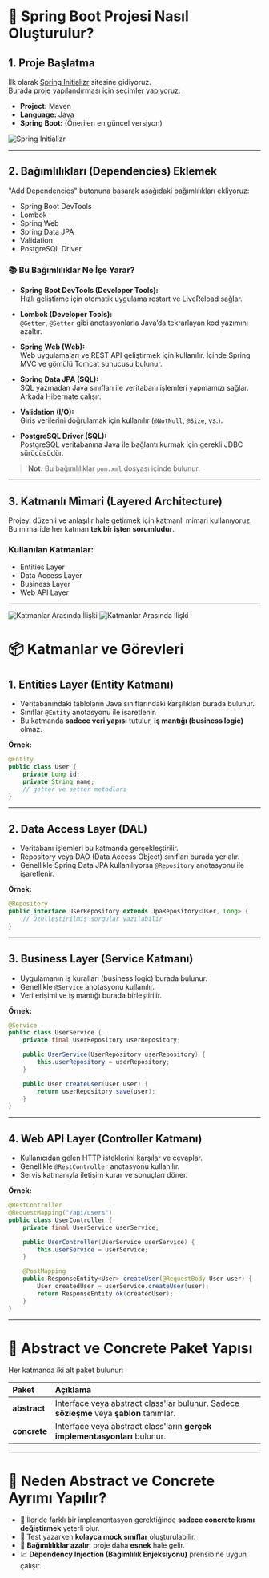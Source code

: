 # 🚀 Spring Boot Projesi Nasıl Oluşturulur?

## 1. Proje Başlatma
İlk olarak [Spring Initializr](https://start.spring.io/) sitesine gidiyoruz.  
Burada proje yapılandırması için seçimler yapıyoruz:

- **Project:** Maven
- **Language:** Java
- **Spring Boot:** (Önerilen en güncel versiyon)

![Spring Initializr](https://miro.medium.com/v2/format:webp/1*HoHcZhegEmh_mi3VbNO7CQ.png)

---

## 2. Bağımlılıkları (Dependencies) Eklemek
"Add Dependencies" butonuna basarak aşağıdaki bağımlılıkları ekliyoruz:

- Spring Boot DevTools
- Lombok
- Spring Web
- Spring Data JPA
- Validation
- PostgreSQL Driver

### 📚 Bu Bağımlılıklar Ne İşe Yarar?

- **Spring Boot DevTools (Developer Tools):**  
  Hızlı geliştirme için otomatik uygulama restart ve LiveReload sağlar.

- **Lombok (Developer Tools):**  
  `@Getter`, `@Setter` gibi anotasyonlarla Java’da tekrarlayan kod yazımını azaltır.

- **Spring Web (Web):**  
  Web uygulamaları ve REST API geliştirmek için kullanılır. İçinde Spring MVC ve gömülü Tomcat sunucusu bulunur.

- **Spring Data JPA (SQL):**  
  SQL yazmadan Java sınıfları ile veritabanı işlemleri yapmamızı sağlar. Arkada Hibernate çalışır.

- **Validation (I/O):**  
  Giriş verilerini doğrulamak için kullanılır (`@NotNull`, `@Size`, vs.).

- **PostgreSQL Driver (SQL):**  
  PostgreSQL veritabanına Java ile bağlantı kurmak için gerekli JDBC sürücüsüdür.

> **Not:** Bu bağımlılıklar `pom.xml` dosyası içinde bulunur.

---

## 3. Katmanlı Mimari (Layered Architecture)

Projeyi düzenli ve anlaşılır hale getirmek için katmanlı mimari kullanıyoruz.  
Bu mimaride her katman **tek bir işten sorumludur**.

### Kullanılan Katmanlar:

- Entities Layer
- Data Access Layer
- Business Layer
- Web API Layer

---
![Katmanlar Arasında İlişki](./image/layeredarc..png)
![Katmanlar Arasında İlişki](./image/layerRel.png)

# 📦 Katmanlar ve Görevleri

## 1. Entities Layer (Entity Katmanı)
- Veritabanındaki tabloların Java sınıflarındaki karşılıkları burada bulunur.
- Sınıflar `@Entity` anotasyonu ile işaretlenir.
- Bu katmanda **sadece veri yapısı** tutulur, **iş mantığı (business logic)** olmaz.

**Örnek:**
```java
@Entity
public class User {
    private Long id;
    private String name;
    // getter ve setter metodları
}
```

---

## 2. Data Access Layer (DAL)
- Veritabanı işlemleri bu katmanda gerçekleştirilir.
- Repository veya DAO (Data Access Object) sınıfları burada yer alır.
- Genellikle Spring Data JPA kullanılıyorsa `@Repository` anotasyonu ile işaretlenir.

**Örnek:**
```java
@Repository
public interface UserRepository extends JpaRepository<User, Long> {
    // Özelleştirilmiş sorgular yazılabilir
}
```

---

## 3. Business Layer (Service Katmanı)
- Uygulamanın iş kuralları (business logic) burada bulunur.
- Genellikle `@Service` anotasyonu kullanılır.
- Veri erişimi ve iş mantığı burada birleştirilir.

**Örnek:**
```java
@Service
public class UserService {
    private final UserRepository userRepository;

    public UserService(UserRepository userRepository) {
        this.userRepository = userRepository;
    }

    public User createUser(User user) {
        return userRepository.save(user);
    }
}
```

---

## 4. Web API Layer (Controller Katmanı)
- Kullanıcıdan gelen HTTP isteklerini karşılar ve cevaplar.
- Genellikle `@RestController` anotasyonu kullanılır.
- Servis katmanıyla iletişim kurar ve sonuçları döner.

**Örnek:**
```java
@RestController
@RequestMapping("/api/users")
public class UserController {
    private final UserService userService;

    public UserController(UserService userService) {
        this.userService = userService;
    }

    @PostMapping
    public ResponseEntity<User> createUser(@RequestBody User user) {
        User createdUser = userService.createUser(user);
        return ResponseEntity.ok(createdUser);
    }
}
```

---

# 🎯 Abstract ve Concrete Paket Yapısı

Her katmanda iki alt paket bulunur:

| Paket | Açıklama |
| :--- | :--- |
| **abstract** | Interface veya abstract class'lar bulunur. Sadece **sözleşme** veya **şablon** tanımlar. |
| **concrete** | Interface veya abstract class'ların **gerçek implementasyonları** bulunur. |

---

# 🌟 Neden Abstract ve Concrete Ayrımı Yapılır?

- 🔄 İleride farklı bir implementasyon gerektiğinde **sadece concrete kısmı değiştirmek** yeterli olur.
- 🧪 Test yazarken **kolayca mock sınıflar** oluşturulabilir.
- 🔗 **Bağımlılıklar azalır**, proje daha **esnek** hale gelir.
- 📈 **Dependency Injection (Bağımlılık Enjeksiyonu)** prensibine uygun çalışır.

